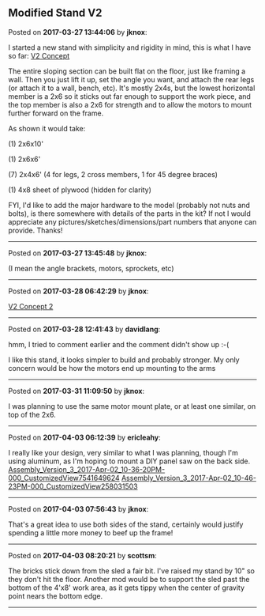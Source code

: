 ## Modified Stand V2
Posted on **2017-03-27 13:44:06** by **jknox**:

I started a new stand with simplicity and rigidity in mind, this is what I have so far:  [V2 Concept](//muut.com/u/maslowcnc/s1/:maslowcnc:dmnH:mk2preliminary.png.jpg) 



The entire sloping section can be built flat on the floor, just like framing a wall. Then you just lift it up, set the angle you want, and attach the rear legs (or attach it to a wall, bench, etc). It's mostly 2x4s, but the lowest horizontal member is a 2x6 so it sticks out far enough to support the work piece, and the top member is also a 2x6 for strength and to allow the motors to mount further forward on the frame.



As shown it would take:

(1) 2x6x10'

(1) 2x6x6'

(7) 2x4x6' (4 for legs, 2 cross members, 1 for 45 degree braces)

(1) 4x8 sheet of plywood (hidden for clarity)



FYI, I'd like to add the major hardware to the model (probably not nuts and bolts), is there somewhere with details of the parts in the kit? If not I would appreciate any pictures/sketches/dimensions/part numbers that anyone can provide. Thanks!

---

Posted on **2017-03-27 13:45:48** by **jknox**:

(I mean the angle brackets, motors, sprockets, etc)

---

Posted on **2017-03-28 06:42:29** by **jknox**:

[V2 Concept 2](//muut.com/u/maslowcnc/s1/:maslowcnc:CUEu:mk2preliminary2.png.jpg)

---

Posted on **2017-03-28 12:41:43** by **davidlang**:

hmm, I tried to comment earlier and the comment didn't show up :-(



I like this stand, it looks simpler to build and probably stronger. My only concern would be how the motors end up mounting to the arms

---

Posted on **2017-03-31 11:09:50** by **jknox**:

I was planning to use the same motor mount plate, or at least one similar, on top of the 2x6.

---

Posted on **2017-04-03 06:12:39** by **ericleahy**:

I really like your design, very similar to what I was planning, though I'm using aluminum, as I'm hoping to mount a DIY panel saw on the back side. [Assembly_Version_3_2017-Apr-02_10-36-20PM-000_CustomizedView7541649624](//muut.com/u/maslowcnc/s2/:maslowcnc:jREK:assembly_version_3_2017apr02_103620pm000_customizedview7541649624.png.jpg)  [Assembly_Version_3_2017-Apr-02_10-46-23PM-000_CustomizedView258031503](//muut.com/u/maslowcnc/s3/:maslowcnc:IyBS:assembly_version_3_2017apr02_104623pm000_customizedview258031503.png.jpg)

---

Posted on **2017-04-03 07:56:43** by **jknox**:

That's a great idea to use both sides of the stand, certainly would justify spending a little more money to beef up the frame!

---

Posted on **2017-04-03 08:20:21** by **scottsm**:

The bricks stick down from the sled a fair bit. I've raised my stand by 10" so they don't hit the floor. Another mod would be to support the sled past the bottom of the 4'x8' work area, as it gets tippy when the center of gravity point nears the bottom edge.

---

